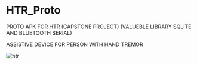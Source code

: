 # HTR_Proto
PROTO APK FOR HTR (CAPSTONE PROJECT) (VALUEBLE LIBRARY SQLITE AND BLUETOOTH SERIAL)

ASSISTIVE DEVICE FOR PERSON WITH HAND TREMOR 

![htr](https://user-images.githubusercontent.com/68804300/178292149-8bb343ac-5cd1-43b2-90f2-24bb164c07f0.png)

